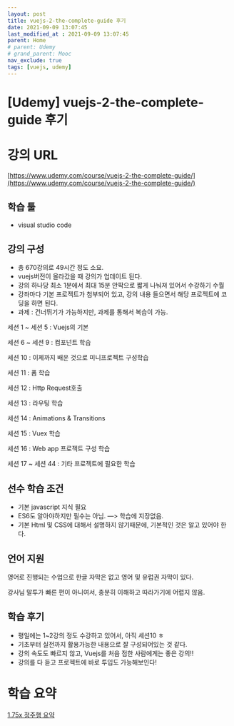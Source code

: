 ```yaml
---
layout: post
title: vuejs-2-the-complete-guide 후기
date: 2021-09-09 13:07:45
last_modified_at : 2021-09-09 13:07:45
parent: Home
# parent: Udemy
# grand_parent: Mooc
nav_exclude: true
tags: [vuejs, udemy]
---
```


# [Udemy] vuejs-2-the-complete-guide 후기

# 강의 URL

[https://www.udemy.com/course/vuejs-2-the-complete-guide/](https://www.udemy.com/course/vuejs-2-the-complete-guide/)

## 학습 툴

- visual studio code

## 강의 구성

- 총 670강의로 49시간 정도 소요.
- vuejs버전이 올라갔을 때 강의가 업데이트 된다.
- 강의 하나당 최소 1분에서 최대 15분 안팍으로 짧게 나눠져 있어서 수강하기 수월
- 강좌마다 기본 프로젝트가 첨부되어 있고, 강의 내용 들으면서 해당 프로젝트에 코딩을 하면 된다.
- 과제 : 건너뛰기가 가능하지만, 과제를 통해서 복습이 가능.

세션 1 ~ 세션 5 : Vuejs의 기본

세션 6 ~ 세션 9 : 컴포넌트 학습

세션 10 : 이제까지 배운 것으로 미니프로젝트 구성학습

세션 11 : 폼 학습

세션 12 : Http Request호출

세션 13 : 라우팅 학습

세션 14 : Animations & Transitions

세션 15 : Vuex 학습

세션 16 : Web app 프로젝트 구성 학습

세션 17 ~ 세션 44 : 기타 프로젝트에 필요한 학습

## 선수 학습 조건

- 기본 javascript 지식 필요
- ES6도 알아야하지만 필수는 아님.  —> 학습에 지장없음.
- 기본 Html 및 CSS에 대해서 설명하지 않기때문에, 기본적인 것은 알고 있어야 한다.

## 언어 지원

영어로 진행되는 수업으로 한글 자막은 없고 영어 및 유럽권 자막이 있다.

강사님 말투가 빠른 편이 아니여서, 충분히 이해하고 따라가기에 어렵지 않음.

## 학습 후기

- 평일에는 1~2강의 정도 수강하고 있어서, 아직 세션10 ㅎ
- 기초부터 실전까지 활용가능한 내용으로 잘 구성되어있는 것 같다.
- 강의 속도도 빠르지 않고, Vuejs를 처음 접한 사람에게는 좋은 강의!!
- 강의를 다 듣고 프로젝트에 바로 투입도 가능해보인다!

# 학습 요약

[1.75x 정주행 요약](../vuejs_sub.md)
